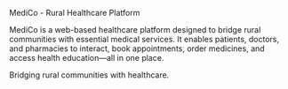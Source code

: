 MediCo - Rural Healthcare Platform

MediCo is a web-based healthcare platform designed to bridge rural communities with essential medical services. It enables patients, doctors, and pharmacies to interact, book appointments, order medicines, and access health education—all in one place.


Bridging rural communities with healthcare.

